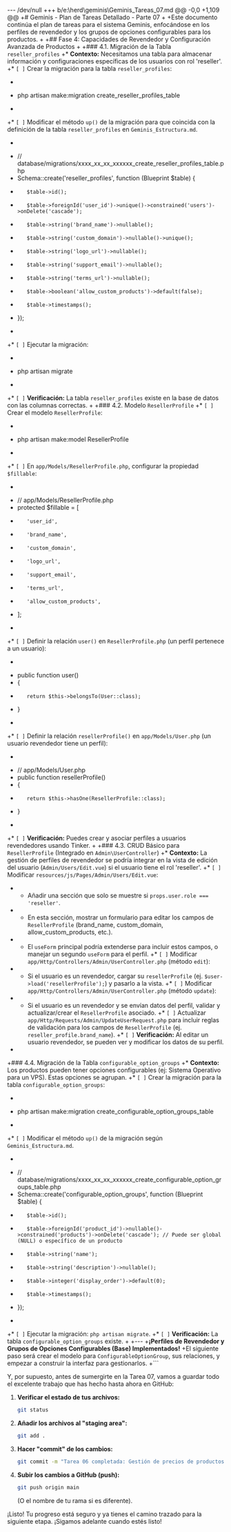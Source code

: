 --- /dev/null
+++ b/e:\herd\geminis\Geminis_Tareas_07.md
@@ -0,0 +1,109 @@
+# Geminis - Plan de Tareas Detallado - Parte 07
+
+Este documento continúa el plan de tareas para el sistema Geminis, enfocándose en los perfiles de revendedor y los grupos de opciones configurables para los productos.
+
+## Fase 4: Capacidades de Revendedor y Configuración Avanzada de Productos
+
+### 4.1. Migración de la Tabla `reseller_profiles`
+*   **Contexto:** Necesitamos una tabla para almacenar información y configuraciones específicas de los usuarios con rol 'reseller'.
+*   `[ ]` Crear la migración para la tabla `reseller_profiles`:
+    ```bash
+    php artisan make:migration create_reseller_profiles_table
+    ```
+*   `[ ]` Modificar el método `up()` de la migración para que coincida con la definición de la tabla `reseller_profiles` en `Geminis_Estructura.md`.
+    ```php
+    // database/migrations/xxxx_xx_xx_xxxxxx_create_reseller_profiles_table.php
+    Schema::create('reseller_profiles', function (Blueprint $table) {
+        $table->id();
+        $table->foreignId('user_id')->unique()->constrained('users')->onDelete('cascade');
+        $table->string('brand_name')->nullable();
+        $table->string('custom_domain')->nullable()->unique();
+        $table->string('logo_url')->nullable();
+        $table->string('support_email')->nullable();
+        $table->string('terms_url')->nullable();
+        $table->boolean('allow_custom_products')->default(false);
+        $table->timestamps();
+    });
+    ```
+*   `[ ]` Ejecutar la migración:
+    ```bash
+    php artisan migrate
+    ```
+*   `[ ]` **Verificación:** La tabla `reseller_profiles` existe en la base de datos con las columnas correctas.
+
+### 4.2. Modelo `ResellerProfile`
+*   `[ ]` Crear el modelo `ResellerProfile`:
+    ```bash
+    php artisan make:model ResellerProfile
+    ```
+*   `[ ]` En `app/Models/ResellerProfile.php`, configurar la propiedad `$fillable`:
+    ```php
+    // app/Models/ResellerProfile.php
+    protected $fillable = [
+        'user_id',
+        'brand_name',
+        'custom_domain',
+        'logo_url',
+        'support_email',
+        'terms_url',
+        'allow_custom_products',
+    ];
+    ```
+*   `[ ]` Definir la relación `user()` en `ResellerProfile.php` (un perfil pertenece a un usuario):
+    ```php
+    public function user()
+    {
+        return $this->belongsTo(User::class);
+    }
+    ```
+*   `[ ]` Definir la relación `resellerProfile()` en `app/Models/User.php` (un usuario revendedor tiene un perfil):
+    ```php
+    // app/Models/User.php
+    public function resellerProfile()
+    {
+        return $this->hasOne(ResellerProfile::class);
+    }
+    ```
+*   `[ ]` **Verificación:** Puedes crear y asociar perfiles a usuarios revendedores usando Tinker.
+
+### 4.3. CRUD Básico para `ResellerProfile` (Integrado en `Admin\UserController`)
+*   **Contexto:** La gestión de perfiles de revendedor se podría integrar en la vista de edición del usuario (`Admin/Users/Edit.vue`) si el usuario tiene el rol 'reseller'.
+*   `[ ]` Modificar `resources/js/Pages/Admin/Users/Edit.vue`:
+    *   Añadir una sección que solo se muestre si `props.user.role === 'reseller'`.
+    *   En esta sección, mostrar un formulario para editar los campos de `ResellerProfile` (brand_name, custom_domain, allow_custom_products, etc.).
+    *   El `useForm` principal podría extenderse para incluir estos campos, o manejar un segundo `useForm` para el perfil.
+*   `[ ]` Modificar `app/Http/Controllers/Admin/UserController.php` (método `edit`):
+    *   Si el usuario es un revendedor, cargar su `resellerProfile` (ej. `$user->load('resellerProfile');`) y pasarlo a la vista.
+*   `[ ]` Modificar `app/Http/Controllers/Admin/UserController.php` (método `update`):
+    *   Si el usuario es un revendedor y se envían datos del perfil, validar y actualizar/crear el `ResellerProfile` asociado.
+*   `[ ]` Actualizar `app/Http/Requests/Admin/UpdateUserRequest.php` para incluir reglas de validación para los campos de `ResellerProfile` (ej. `reseller_profile.brand_name`).
+*   `[ ]` **Verificación:** Al editar un usuario revendedor, se pueden ver y modificar los datos de su perfil.
+
+### 4.4. Migración de la Tabla `configurable_option_groups`
+*   **Contexto:** Los productos pueden tener opciones configurables (ej: Sistema Operativo para un VPS). Estas opciones se agrupan.
+*   `[ ]` Crear la migración para la tabla `configurable_option_groups`:
+    ```bash
+    php artisan make:migration create_configurable_option_groups_table
+    ```
+*   `[ ]` Modificar el método `up()` de la migración según `Geminis_Estructura.md`.
+    ```php
+    // database/migrations/xxxx_xx_xx_xxxxxx_create_configurable_option_groups_table.php
+    Schema::create('configurable_option_groups', function (Blueprint $table) {
+        $table->id();
+        $table->foreignId('product_id')->nullable()->constrained('products')->onDelete('cascade'); // Puede ser global (NULL) o específico de un producto
+        $table->string('name');
+        $table->string('description')->nullable();
+        $table->integer('display_order')->default(0);
+        $table->timestamps();
+    });
+    ```
+*   `[ ]` Ejecutar la migración: `php artisan migrate`.
+*   `[ ]` **Verificación:** La tabla `configurable_option_groups` existe.
+
+---
+**¡Perfiles de Revendedor y Grupos de Opciones Configurables (Base) Implementados!**
+El siguiente paso será crear el modelo para `ConfigurableOptionGroup`, sus relaciones, y empezar a construir la interfaz para gestionarlos.
+```

Y, por supuesto, antes de sumergirte en la Tarea 07, vamos a guardar todo el excelente trabajo que has hecho hasta ahora en GitHub:

1.  **Verificar el estado de tus archivos:**
    ```bash
    git status
    ```
2.  **Añadir los archivos al "staging area":**
    ```bash
    git add .
    ```
3.  **Hacer "commit" de los cambios:**
    ```bash
    git commit -m "Tarea 06 completada: Gestión de precios de productos implementada"
    ```
4.  **Subir los cambios a GitHub (push):**
    ```bash
    git push origin main
    ```
    (O el nombre de tu rama si es diferente).

¡Listo! Tu progreso está seguro y ya tienes el camino trazado para la siguiente etapa. ¡Sigamos adelante cuando estés listo!
